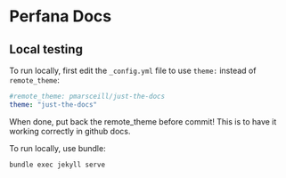 # Perfana Docs

## Local testing

To run locally, first edit the `_config.yml` file to use `theme:` instead of `remote_theme`:

```yml
#remote_theme: pmarsceill/just-the-docs
theme: "just-the-docs"
```

When done, put back the remote_theme before commit! 
This is to have it working correctly in github docs.

To run locally, use bundle: 

```sh
bundle exec jekyll serve
```
